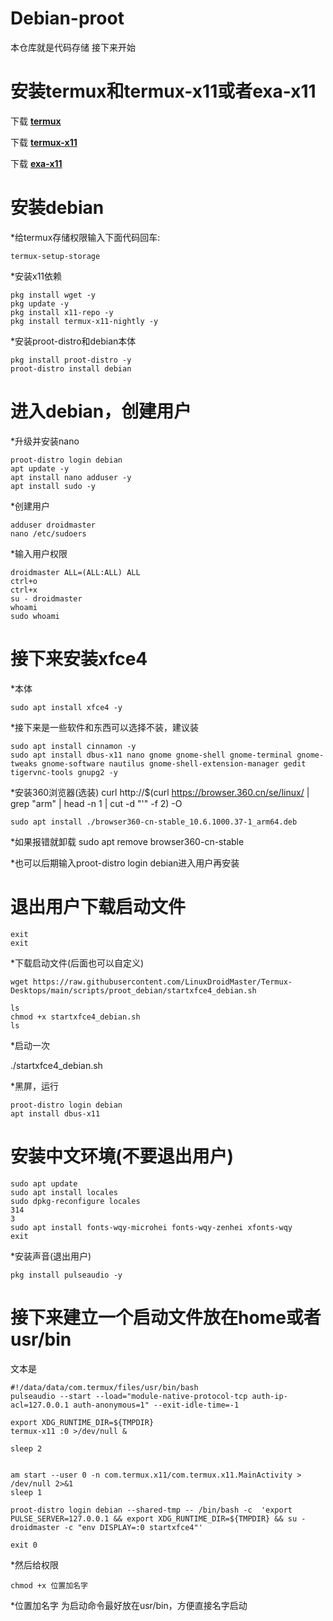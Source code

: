 # Debian-proot
本仓库就是代码存储
接下来开始
# 安装termux和termux-x11或者exa-x11
下载 [**termux**](https://github.com/afeimod/Debian-proot/releases/download/termux/Termux_0.118.0+843d88c.apk) 

下载 [**termux-x11**](https://github.com/afeimod/Debian-proot/releases/download/termux/Termux_X11_1.03.00.apk) 

下载 [**exa-x11**](https://github.com/afeimod/Debian-proot/releases/download/termux/Exa.x11_.apk) 

# 安装debian
*给termux存储权限输入下面代码回车:

    termux-setup-storage
    
*安装x11依赖

    pkg install wget -y
    pkg update -y
    pkg install x11-repo -y
    pkg install termux-x11-nightly -y
    
*安装proot-distro和debian本体

    pkg install proot-distro -y
    proot-distro install debian  
    
# 进入debian，创建用户
*升级并安装nano

    proot-distro login debian
    apt update -y
    apt install nano adduser -y
    apt install sudo -y
    
*创建用户

    adduser droidmaster
    nano /etc/sudoers

*输入用户权限

    droidmaster ALL=(ALL:ALL) ALL
    ctrl+o 
    ctrl+x
    su - droidmaster
    whoami
    sudo whoami
    
# 接下来安装xfce4
*本体

    sudo apt install xfce4 -y
    
*接下来是一些软件和东西可以选择不装，建议装

    sudo apt install cinnamon -y
    sudo apt install dbus-x11 nano gnome gnome-shell gnome-terminal gnome-tweaks gnome-software nautilus gnome-shell-extension-manager gedit tigervnc-tools gnupg2 -y
    
*安装360浏览器(选装)
    curl http://$(curl https://browser.360.cn/se/linux/ | grep "arm" | head -n 1 | cut -d "'" -f 2) -O

    sudo apt install ./browser360-cn-stable_10.6.1000.37-1_arm64.deb
    
*如果报错就卸载
    sudo apt remove browser360-cn-stable
    
*也可以后期输入proot-distro login debian进入用户再安装

# 退出用户下载启动文件

    exit
    exit
    
*下载启动文件(后面也可以自定义)

    wget https://raw.githubusercontent.com/LinuxDroidMaster/Termux-Desktops/main/scripts/proot_debian/startxfce4_debian.sh

    ls
    chmod +x startxfce4_debian.sh
    ls
    
*启动一次

   ./startxfce4_debian.sh
 
*黑屏，运行

    proot-distro login debian
    apt install dbus-x11
    
# 安装中文环境(不要退出用户)

    sudo apt update
    sudo apt install locales
    sudo dpkg-reconfigure locales
    314
    3
    sudo apt install fonts-wqy-microhei fonts-wqy-zenhei xfonts-wqy
    exit

*安装声音(退出用户)

    pkg install pulseaudio -y
    
# 接下来建立一个启动文件放在home或者usr/bin
文本是

    #!/data/data/com.termux/files/usr/bin/bash
    pulseaudio --start --load="module-native-protocol-tcp auth-ip-acl=127.0.0.1 auth-anonymous=1" --exit-idle-time=-1

    export XDG_RUNTIME_DIR=${TMPDIR}
    termux-x11 :0 >/dev/null &

    sleep 2


    am start --user 0 -n com.termux.x11/com.termux.x11.MainActivity > /dev/null 2>&1
    sleep 1

    proot-distro login debian --shared-tmp -- /bin/bash -c  'export PULSE_SERVER=127.0.0.1 && export XDG_RUNTIME_DIR=${TMPDIR} && su - droidmaster -c "env DISPLAY=:0 startxfce4"'

    exit 0

*然后给权限

    chmod +x 位置加名字

*位置加名字 为启动命令最好放在usr/bin，方便直接名字启动


